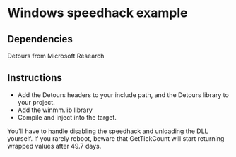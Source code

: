 # Windows speedhack example

## Dependencies
Detours from Microsoft Research

## Instructions
- Add the Detours headers to your include path, and the Detours library to your project. 
- Add the winmm.lib library
- Compile and inject into the target. 

You'll have to handle disabling the speedhack and unloading the DLL yourself. If you rarely reboot, beware that GetTickCount will start returning wrapped values after 49.7 days.
